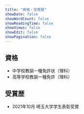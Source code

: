```yaml
---
title: "資格・受賞歴"
showDate: false
showWordCount: false
showReadingTime: false
showViews: false
showEdit: false
showPagination: false
---
```


## 資格
- 中学校教諭一種免許状（理科）
- 高等学校教諭一種免許（理科）

## 受賞歴

- 2021年10月 埼玉大学学生表彰受賞

